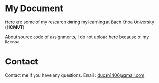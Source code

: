 # My Document

Here are some of my research during my learning at Bach Khoa University (**HCMUT**)

About source code of assignments, I do not upload here because of my license.
# Contact 

Contact me if you have any questions. Email : ducan1406@gmail.com
